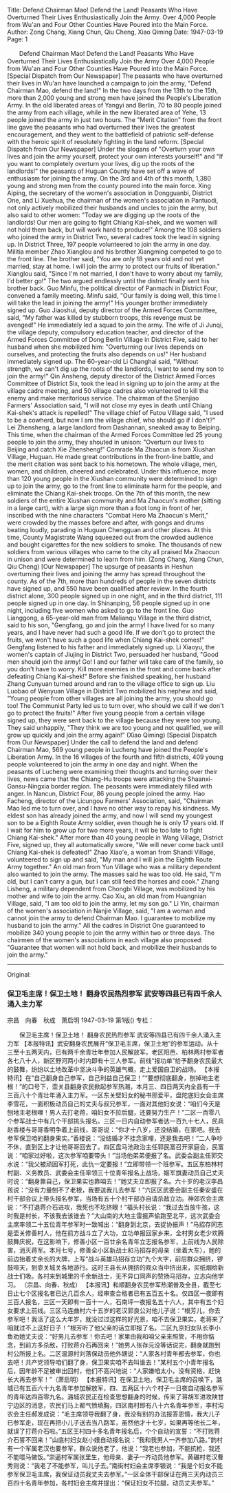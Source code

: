 Title: Defend Chairman Mao! Defend the Land! Peasants Who Have Overturned Their Lives Enthusiastically Join the Army. Over 4,000 People from Wu'an and Four Other Counties Have Poured into the Main Force.
Author: Zong Chang, Xiang Chun, Qiu Cheng, Xiao Qiming
Date: 1947-03-19
Page: 1

　　Defend Chairman Mao! Defend the Land!
    Peasants Who Have Overturned Their Lives Enthusiastically Join the Army
    Over 4,000 People from Wu'an and Four Other Counties Have Poured into the Main Force.
    [Special Dispatch from Our Newspaper] The peasants who have overturned their lives in Wu'an have launched a campaign to join the army, "Defend Chairman Mao, defend the land!" In the two days from the 13th to the 15th, more than 2,000 young and strong men have joined the People's Liberation Army. In the old liberated areas of Yangyi and Berlin, 70 to 80 people joined the army from each village, while in the new liberated area of Yehe, 13 people joined the army in just two hours. The "Merit Citation" from the front line gave the peasants who had overturned their lives the greatest encouragement, and they went to the battlefield of patriotic self-defense with the heroic spirit of resolutely fighting in the land reform.
    [Special Dispatch from Our Newspaper] Under the slogans of "Overturn your own lives and join the army yourself, protect your own interests yourself!" and "If you want to completely overturn your lives, dig up the roots of the landlords!" the peasants of Huguan County have set off a wave of enthusiasm for joining the army. On the 3rd and 4th of this month, 1,380 young and strong men from the county poured into the main force. Xing Aiping, the secretary of the women's association in Dongguanbi, District One, and Li Xuehua, the chairman of the women's association in Pantuodi, not only actively mobilized their husbands and uncles to join the army, but also said to other women: "Today we are digging up the roots of the landlords! Our men are going to fight Chiang Kai-shek, and we women will not hold them back, but will work hard to produce!" Among the 108 soldiers who joined the army in District Two, several cadres took the lead in signing up. In District Three, 197 people volunteered to join the army in one day. Militia member Zhao Xianglou and his brother Xiangming competed to go to the front line. The brother said, "You are only 18 years old and not yet married, stay at home. I will join the army to protect our fruits of liberation." Xianglou said, "Since I'm not married, I don't have to worry about my family, I'd better go!" The two argued endlessly until the district finally sent his brother back. Guo Minfu, the political director of Panmachi in District Four, convened a family meeting. Minfu said, "Our family is doing well, this time I will take the lead in joining the army!" His younger brother immediately signed up. Guo Jiaoshui, deputy director of the Armed Forces Committee, said, "My father was killed by stubborn troops, this revenge must be avenged!" He immediately led a squad to join the army. The wife of Ji Junqi, the village deputy, compulsory education teacher, and director of the Armed Forces Committee of Dong Berlin Village in District Five, said to her husband when she mobilized him: "Overturning our lives depends on ourselves, and protecting the fruits also depends on us!" Her husband immediately signed up. The 60-year-old Li Changhai said, "Without strength, we can't dig up the roots of the landlords, I want to send my son to join the army!" Qin Ansheng, deputy director of the District Armed Forces Committee of District Six, took the lead in signing up to join the army at the village cadre meeting, and 50 village cadres also volunteered to kill the enemy and make meritorious service. The chairman of the Shenjiao Farmers' Association said, "I will not close my eyes in death until Chiang Kai-shek's attack is repelled!" The village chief of Futou Village said, "I used to be a cowherd, but now I am the village chief, who should go if I don't?" Lei Zhensheng, a large landlord from Dashannan, sneaked away to Beiping. This time, when the chairman of the Armed Forces Committee led 25 young people to join the army, they shouted in unison: "Overturn our lives to Beijing and catch Xie Zhensheng!" Comrade Ma Zhaocun is from Xiushan Village, Huguan. He made great contributions in the front-line battle, and the merit citation was sent back to his hometown. The whole village, men, women, and children, cheered and celebrated. Under this influence, more than 120 young people in the Xiushan community were determined to sign up to join the army, go to the front line to eliminate harm for the people, and eliminate the Chiang Kai-shek troops. On the 7th of this month, the new soldiers of the entire Xiushan community and Ma Zhaocun's mother (sitting in a large cart), with a large sign more than a foot long in front of her, inscribed with the nine characters "Combat Hero Ma Zhaocun's Merit," were crowded by the masses before and after, with gongs and drums beating loudly, parading in Huguan Chengguan and other places. At this time, County Magistrate Wang squeezed out from the crowded audience and bought cigarettes for the new soldiers to smoke. The thousands of new soldiers from various villages who came to the city all praised Ma Zhaocun in unison and were determined to learn from him.
              (Zong Chang, Xiang Chun, Qiu Cheng)
    [Our Newspaper] The upsurge of peasants in Heshun overturning their lives and joining the army has spread throughout the county. As of the 7th, more than hundreds of people in the seven districts have signed up, and 550 have been qualified after review. In the fourth district alone, 300 people signed up in one night, and in the third district, 111 people signed up in one day. In Shinanping, 56 people signed up in one night, including five women who asked to go to the front line. Guo Lianggong, a 65-year-old man from Malianqu Village in the third district, said to his son, "Gengfang, go and join the army! I have lived for so many years, and I have never had such a good life. If we don't go to protect the fruits, we won't have such a good life when Chiang Kai-shek comes!" Gengfang listened to his father and immediately signed up. Li Xiaoyu, the women's captain of Jiujing in District Two, persuaded her husband, "Good men should join the army! Go! I and our father will take care of the family, so you don't have to worry. Kill more enemies in the front and come back after defeating Chiang Kai-shek!" Before she finished speaking, her husband Zhang Cunyuan turned around and ran to the village office to sign up. Liu Luobao of Wenyuan Village in District Two mobilized his nephew and said, "Young people from other villages are all joining the army, you should go too! The Communist Party led us to turn over, who should we call if we don't go to protect the fruits!" After five young people from a certain village signed up, they were sent back to the village because they were too young. They said unhappily, "They think we are too young and not qualified, we will grow up quickly and join the army again!" (Xiao Qiming)
    [Special Dispatch from Our Newspaper] Under the call to defend the land and defend Chairman Mao, 569 young people in Lucheng have joined the People's Liberation Army. In the 16 villages of the fourth and fifth districts, 409 young people volunteered to join the army in one day and night. When the peasants of Lucheng were examining their thoughts and turning over their lives, news came that the Chiang-Hu troops were attacking the Shaanxi-Gansu-Ningxia border region. The peasants were immediately filled with anger. In Nancun, District Four, 86 young people joined the army. Hao Facheng, director of the Licungou Farmers' Association, said, "Chairman Mao led me to turn over, and I have no other way to repay his kindness. My eldest son has already joined the army, and now I will send my youngest son to be a Eighth Route Army soldier, even though he is only 17 years old. If I wait for him to grow up for two more years, it will be too late to fight Chiang Kai-shek." After more than 40 young people in Wang Village, District Five, signed up, they all automatically swore, "We will never come back until Chiang Kai-shek is defeated!" Zhao Xiao'e, a woman from Shandi Village, volunteered to sign up and said, "My man and I will join the Eighth Route Army together." An old man from Yun Village who was a military dependent also wanted to join the army. The masses said he was too old. He said, "I'm old, but I can't carry a gun, but I can still feed the horses and cook." Zhang Lisheng, a military dependent from Chongbi Village, was mobilized by his mother and wife to join the army. Cao Xiu, an old man from Huangnian Village, said, "I am too old to join the army, let my son go." Li Yin, chairman of the women's association in Nanjie Village, said, "I am a woman and cannot join the army to defend Chairman Mao. I guarantee to mobilize my husband to join the army." All the cadres in District One guaranteed to mobilize 340 young people to join the army within two or three days. The chairmen of the women's associations in each village also proposed: "Guarantee that women will not hold back, and mobilize their husbands to join the army."



<hr /> 

Original: 


### 保卫毛主席！保卫土地！  翻身农民热烈参军  武安等四县已有四千余人涌入主力军
宗昌　向春　秋成　萧启明
1947-03-19
第1版()
专栏：

　　保卫毛主席！保卫土地！
    翻身农民热烈参军
    武安等四县已有四千余人涌入主力军
    【本报特讯】武安翻身农民展开“保卫毛主席，保卫土地”的参军运动。从十三至十五两天内，已有两千余青壮年参加人民解放军。老区阳邑、柏林两村参军者各七八十人，新区野河两小时内即有十三人参军。前线“报功单”给予翻身农民最大的鼓舞，纷纷以土地改革中坚决斗争的英雄气概，走上爱国自卫的战场。
    【本报特讯】在“自己翻身自己参军，自己利益自己保卫！”“要想彻底翻身，刨掉地主老根！”的口号下，壶关县翻身农民掀起参军热潮，本月三、四日两天内全县有一千三百八十个青壮年涌入主力军。一区东关壁妇女的秘书邢爱平，盘陀底妇女会主席李雪花，一面积极动员自己的丈夫与叔兄参军，一面对其他妇女说：“咱们今天是刨地主老根哩！男人去打老蒋，咱妇女不拉后腿，还要努力生产！”二区一百零八个参军战士中有几个干部挑头报名。三区一日内自动参军者达一百九十七人，民兵赵香楼与哥哥香明争着上前线，哥哥说：“你才十八岁，还没结婚，在家吧。我去参军保卫咱的翻身果实。”香楼说：“没结婚才不挂念家哩，还是我去吧！”二人争吵不休，直到区上才让他哥哥回去了。四区盘马池政治主任郭民富召开家庭会，民富说：“咱家过好啦，这次参军咱要带头！”当场他弟弟便报了名。武委会副主任郭交水说：“我父被顽固军打死，此仇一定要报！”立即带领一个班参军。五区东柏林村村副、义务教员、武委会主任率领三十位青年报名上战场，姬军旗妻动员自己丈夫时说：“翻身靠自己，保卫果实也靠咱去！”她丈夫立即报了名。六十岁的老汉李昌孩说：“没有力量刨不了老根，我要送我儿去参军！”六区区武委会副主任秦安盛在村干部会议上带头报名参军，当场有五十个村干部亦自请杀敌立功。神郊农会主席说：“不打退蒋介石进攻，我死也不圪挤眼！”福头村长说：“我过去当放牛孩，这时我是村长，不该我去该谁去？”大山南的大地主雷振声偷跑至北平，这次武委会主席率领二十五位青年参军时一致喊出：“翻身到北京，去捉协振声！”马招存同志是壶关修善村人，他在前方战斗立了大功，立功单报回家乡来，全村男女老少欢腾鼓舞庆祝，在这影响下，修善小区一百廿余名青年立志报名参军，上前线为人民除害，消灭蒋军。本月七号，修善全小区新战士和马招存的母亲（坐着大车），她的前边抬着丈余长的大牌，上写“战斗英雄马招存立功”九个大字，前后群众拥挤，锣鼓喧天，到壶关城关各地游行。这时王县长从拥挤的观众当中挤出来，买纸烟给新战士们吸。各村来到城里的千余新战士，无不异口同声的赞扬马招存，立志向他学习。
              （宗昌、向春、秋成）
    【本报讯】和顺翻身农民参军热潮普及全县，截至七日止七个区报名者已达几百余人，经审查合格者已有五百五十名。仅四区一夜即有三百人报名，三区一天即有一百十一人，石南坪一夜报名五十六人，其中有五个妇女要求上前线。三区马连曲村六十五岁的老汉郭良公对他儿子说：“根芳儿，你去参军吧！我活了这么大年岁，就没过过这样的好光景，咱不去保卫果实，老蒋来了咱就过不上这好日子！”根芳听了他父亲的话立即报了名。二区九京妇女队长李小鱼劝她丈夫说：“好男儿去参军！你去吧！家里由我和咱父亲来照管，不用你惦念，到前方多杀敌，打败蒋介石再回来！”她男人张存元没等话说完，翻身就跑到村公所报上名。二区温源村刘落保动员他外甥说：“人家各村青年都去参军，你也去吧！共产党领导咱们翻了身，保卫果实咱不去叫谁去！”某村五个小青年报名后，因年龄不足被审出回村，他们不高兴地说：“人家嫌咱太小，没有资格，赶快长大再去参军！”（萧启明）
    【本报特讯】在保卫土地，保卫毛主席的召唤下，潞城已有五百六十九名青年参加解放军，四、五两区十六个村子一日夜自动报名参军的青年达四百零九名。潞城农民正在检查思想翻身的时候，传来了蒋胡军进攻陕甘宁边区的消息，农民们马上都气愤填胸，四区南村即有八十六名青年参军，李村沟农会主任郝发成说：“毛主席领导我翻了身，我没有别的办法报答恩情，我大儿子已参军走，现在再把小儿子送去当八路军，虽然他才十七岁，如果再等他长二年，就误了打蒋介石啦。”五区王村四十多名青年报名后，个个自动的宣誓：“不打败蒋介石誓不回来！”山底村妇女赵小娥自动报名说：“我和我男人一齐参加八路。”韵村有一个军属老汉也要参军，群众说他老了，他说：“我老也参加，不能抗枪，我还不能喂马做饭。”崇逼村军属张里生，他母亲、妻子一齐动员他参军。黄碾村老汉曹秀则说：“我老了不能参军，叫儿子去。”南街村妇会主席李银说：“我是个妇女不能参军保卫毛主席，我保证动员我丈夫去参军。”一区全体干部保证在两三天内动员三百四十名青年参加，各村妇会主席并提出：“保证妇女不拉腿，动员丈夫参军。”

